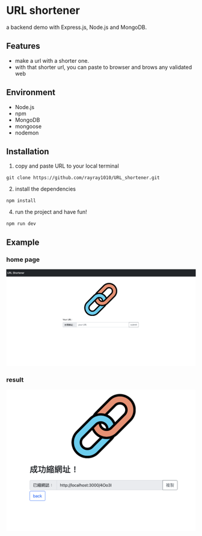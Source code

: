 # URL shortener
a backend demo with Express.js, Node.js and MongoDB.

## Features
+ make a url with a shorter one.
+ with that shorter url, you can paste to browser and brows any validated web

## Environment
+ Node.js
+ npm
+ MongoDB
+ mongoose
+ nodemon

## Installation
1. copy and paste URL to your local terminal 
  ```
  git clone https://github.com/rayray1010/URL_shortener.git
  ```
2. install the dependencies 
  ```
  npm install
  ```
4. run the project and have fun!
```
npm run dev
```
## Example
### home page
![homePage](homePage.png)
### result
![searched](searched.png)